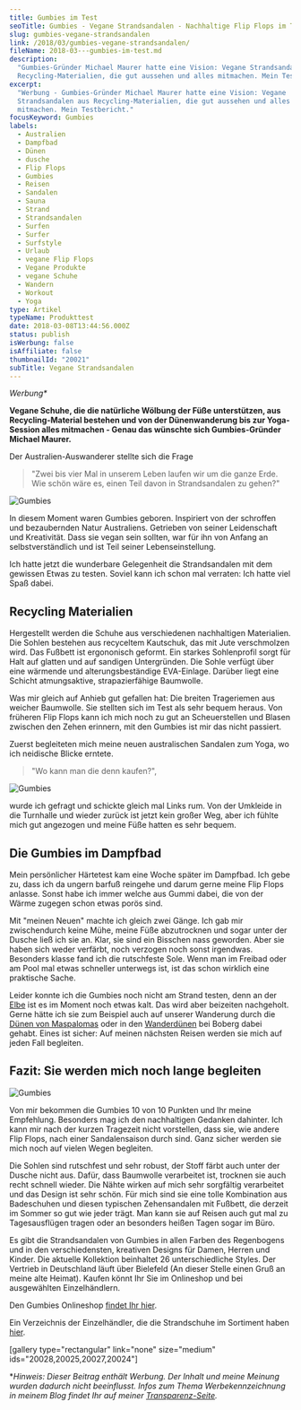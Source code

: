 ```yaml
---
title: Gumbies im Test
seoTitle: Gumbies - Vegane Strandsandalen - Nachhaltige Flip Flops im Test
slug: gumbies-vegane-strandsandalen
link: /2018/03/gumbies-vegane-strandsandalen/
fileName: 2018-03---gumbies-im-test.md
description:
  "Gumbies-Gründer Michael Maurer hatte eine Vision: Vegane Strandsandalen aus
  Recycling-Materialien, die gut aussehen und alles mitmachen. Mein Testbericht."
excerpt:
  "Werbung - Gumbies-Gründer Michael Maurer hatte eine Vision: Vegane
  Strandsandalen aus Recycling-Materialien, die gut aussehen und alles
  mitmachen. Mein Testbericht."
focusKeyword: Gumbies
labels:
  - Australien
  - Dampfbad
  - Dünen
  - dusche
  - Flip Flops
  - Gumbies
  - Reisen
  - Sandalen
  - Sauna
  - Strand
  - Strandsandalen
  - Surfen
  - Surfer
  - Surfstyle
  - Urlaub
  - vegane Flip Flops
  - Vegane Produkte
  - vegane Schuhe
  - Wandern
  - Workout
  - Yoga
type: Artikel
typeName: Produkttest
date: 2018-03-08T13:44:56.000Z
status: publish
isWerbung: false
isAffiliate: false
thumbnailId: "20021"
subTitle: Vegane Strandsandalen
---
```


<em>Werbung\*</em>

<strong>Vegane Schuhe, die die natürliche Wölbung der Füße unterstützen, aus
Recycling-Material bestehen und von der Dünenwanderung bis zur Yoga-Session
alles mitmachen - Genau das wünschte sich Gumbies-Gründer Michael
Maurer. </strong>

Der Australien-Auswanderer stellte sich die Frage

<blockquote>"Zwei bis vier Mal in unserem Leben laufen wir um die ganze Erde. Wie schön wäre es, einen Teil davon in Strandsandalen zu gehen?"</blockquote>

![Gumbies](http://cardamonchai.com/wp-content/uploads/2018/03/39720943915_f9432d3838_z-400x267.jpg)

In diesem Moment waren Gumbies geboren. Inspiriert von der schroffen und
bezaubernden Natur Australiens. Getrieben von seiner Leidenschaft und
Kreativität. Dass sie vegan sein sollten, war für ihn von Anfang an
selbstverständlich und ist Teil seiner Lebenseinstellung.

Ich hatte jetzt die wunderbare Gelegenheit die Strandsandalen mit dem gewissen
Etwas zu testen. Soviel kann ich schon mal verraten: Ich hatte viel Spaß dabei.

## Recycling Materialien

Hergestellt werden die Schuhe aus verschiedenen nachhaltigen Materialien. Die
Sohlen bestehen aus recyceltem Kautschuk, das mit Jute verschmolzen wird. Das
Fußbett ist ergononisch geformt. Ein starkes Sohlenprofil sorgt für Halt auf
glatten und auf sandigen Untergründen. Die Sohle verfügt über eine wärmende und
alterungsbeständige EVA-Einlage. Darüber liegt eine Schicht atmungsaktive,
strapazierfähige Baumwolle.

Was mir gleich auf Anhieb gut gefallen hat: Die breiten Trageriemen aus weicher
Baumwolle. Sie stellten sich im Test als sehr bequem heraus. Von früheren Flip
Flops kann ich mich noch zu gut an Scheuerstellen und Blasen zwischen den Zehen
erinnern, mit den Gumbies ist mir das nicht passiert.

Zuerst begleiteten mich meine neuen australischen Sandalen zum Yoga, wo ich
neidische Blicke erntete.

<blockquote>"Wo kann man die denn kaufen?",</blockquote>

![Gumbies](http://cardamonchai.com/wp-content/uploads/2018/03/40574308322_a1729de6c1_z-400x267.jpg)

wurde ich gefragt und schickte gleich mal Links rum. Von der Umkleide in die
Turnhalle und wieder zurück ist jetzt kein großer Weg, aber ich fühlte mich gut
angezogen und meine Füße hatten es sehr bequem.

## Die Gumbies im Dampfbad

Mein persönlicher Härtetest kam eine Woche später im Dampfbad. Ich gebe zu, dass
ich da ungern barfuß reingehe und darum gerne meine Flip Flops anlasse. Sonst
habe ich immer welche aus Gummi dabei, die von der Wärme zugegen schon etwas
porös sind.

Mit "meinen Neuen" machte ich gleich zwei Gänge. Ich gab mir zwischendurch keine
Mühe, meine Füße abzutrocknen und sogar unter der Dusche ließ ich sie an. Klar,
sie sind ein Bisschen nass geworden. Aber sie haben sich weder verfärbt, noch
verzogen noch sonst irgendwas. Besonders klasse fand ich die rutschfeste Sole.
Wenn man im Freibad oder am Pool mal etwas schneller unterwegs ist, ist das
schon wirklich eine praktische Sache.

Leider konnte ich die Gumbies noch nicht am Strand testen, denn an der
<a href="http://cardamonchai.com/2016/08/maritimer-radausflug/">Elbe</a> ist es
im Moment noch etwas kalt. Das wird aber beizeiten nachgeholt. Gerne hätte ich
sie zum Beispiel auch auf unserer Wanderung durch die
<a href="http://cardamonchai.com/2017/07/die-duenen-von-maspalomas/" target="_blank" rel="noopener">Dünen
von Maspalomas</a> oder in den
<a href="http://cardamonchai.com/2016/05/naturschutzgebiet-boberger-niederung/" target="_blank" rel="noopener">Wanderdünen</a>
bei Boberg dabei gehabt. Eines ist sicher: Auf meinen nächsten Reisen werden sie
mich auf jeden Fall begleiten.

## Fazit: Sie werden mich noch lange begleiten

![Gumbies](http://cardamonchai.com/wp-content/uploads/2018/03/40574298002_0dafffba75_z-400x267.jpg)

Von mir bekommen die Gumbies 10 von 10 Punkten und Ihr meine Empfehlung.
Besonders mag ich den nachhaltigen Gedanken dahinter. Ich kann mir nach der
kurzen Tragezeit nicht vorstellen, dass sie, wie andere Flip Flops, nach einer
Sandalensaison durch sind. Ganz sicher werden sie mich noch auf vielen Wegen
begleiten.

Die Sohlen sind rutschfest und sehr robust, der Stoff färbt auch unter der
Dusche nicht aus. Dafür, dass Baumwolle verarbeitet ist, trocknen sie auch recht
schnell wieder. Die Nähte wirken auf mich sehr sorgfältig verarbeitet und das
Design ist sehr schön. Für mich sind sie eine tolle Kombination aus Badeschuhen
und diesen typischen Zehensandalen mit Fußbett, die derzeit im Sommer so gut wie
jeder trägt. Man kann sie auf Reisen auch gut mal zu Tagesausflügen tragen oder
an besonders heißen Tagen sogar im Büro.

Es gibt die Strandsandalen von Gumbies in allen Farben des Regenbogens und in
den verschiedensten, kreativen Designs für Damen, Herren und Kinder. Die
aktuelle Kollektion beinhaltet 26 unterschiedliche Styles. Der Vertrieb in
Deutschland läuft über Bielefeld (An dieser Stelle einen Gruß an meine alte
Heimat). Kaufen könnt Ihr Sie im Onlineshop und bei ausgewählten Einzelhändlern.

Den Gumbies Onlineshop
<a href="https://shop.gumbies.de/" target="_blank" rel="noopener">findet Ihr
hier</a>.

Ein Verzeichnis der Einzelhändler, die die Strandschuhe im Sortiment haben
<a href="https://www.gumbies.de/haendlerverzeichnis" target="_blank" rel="noopener">hier</a>.

[gallery type="rectangular" link="none" size="medium"
ids="20028,20025,20027,20024"]

\*<em>Hinweis: Dieser Beitrag enthält Werbung. Der Inhalt und meine Meinung
wurden dadurch nicht beeinflusst. Infos zum Thema Werbekennzeichnung in meinem
Blog findet Ihr auf meiner
<a href="https://cardamonchai.com/werbung/">Transparenz-Seite</a>.</em>

&nbsp;
